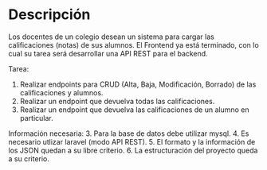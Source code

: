 # Descripción

Los docentes de un colegio desean un sistema para cargar las calificaciones (notas) de sus
alumnos. El Frontend ya está terminado, con lo cual su tarea será desarrollar una API REST para el backend.

Tarea:
1. Realizar endpoints para CRUD (Alta, Baja, Modificación, Borrado) de las calificaciones y alumnos.
2. Realizar un endpoint que devuelva todas las calificaciones.
3. Realizar un endpoint que devuelva las calificaciones de un alumno en particular.

Información necesaria:
3. Para la base de datos debe utilizar mysql.
4. Es necesario utlizar laravel (modo API REST).
5. El formato y la información de los JSON quedan a su libre criterio.
6. La estructuración del proyecto queda a su criterio.
